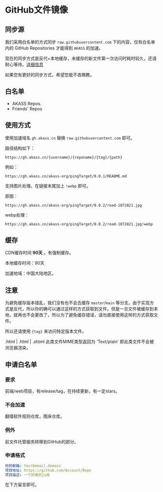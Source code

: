 # GitHub文件镜像

## 同步源

我们采用白名单的方式同步 `raw.githubusercontent.com` 下的内容，仅有白名单内的 GitHub Repositories 才能得到 `AKASS` 的加速。

现在的同步方式是反代+本地缓存，未缓存的新文件第一次访问时耗时较久，还请耐心等待。[详细信息](../img/info.png)

如果您有更好的同步方式，希望您能不吝赐教。

## 白名单

- AKASS Repos.
- Friends' Repos

## 使用方式

使用加速域名 `gh.akass.cn` 替换 `raw.githubusercontent.com` 即可。

路径结构如下：
```
https://gh.akass.cn/{username}/{reponame}/{tag}/{path}
```

例如：
```
https://gh.akass.cn/akass-org/pingTarget/0.0.1/README.md
```

支持图片处理。在链接末尾加上 `!webp` 即可。

原图：
```
https://gh.akass.cn/akass-org/pingTarget/0.0.2/road-1072821.jpg
```
webp处理：
```
https://gh.akass.cn/akass-org/pingTarget/0.0.2/road-1072821.jpg!webp
```

## 缓存

CDN缓存时间 **90天** 。有强制缓存。

本地缓存时间：90天

加速地域：中国大陆地区。

## 注意

为避免缓存版本错乱，我们没有也不会去缓存 `master`/`main` 等分支。由于实现方式是反代，所以你的确可以通过这样的方式获取到文件。但是一旦文件被缓存到本地，就再也不会更改了，所以为了避免缓存错误，请勿直接使用这样的方式获取文件。

所以还请使用 `{tag}` 来访问特定版本文件。

.html | .html | .shtml 此类文件MIME类型返回为 'Text/plain' 即此类文件不会被浏览器渲染。

## 申请白名单

### 要求
前端/web项目，有release/tag，在持续更新，有一定stars。

### 不会加速
翻墙软件规则仓库，图床仓库。

### 例外
前文件托管服务转移到GitHub的部分。

### 申请格式

```yml
你的邮箱: Your@email.domain
项目地址: https://github.com/Account/Repo
项目描述: 一个好用的js库
```

在下方留言即可。